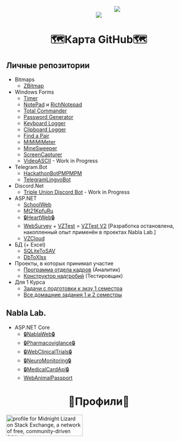 <div align="center" style="margin-left:100px;">
  <img src="https://readme-typing-svg.herokuapp.com/?color=%2336BCF7&lines=%E2%9D%A4%EF%B8%8F%D0%96%D0%B8%D0%B7%D0%BD%D1%8C%E2%9D%A4%EF%B8%8F%20-%20%F0%9F%91%A8%E2%80%8D%F0%9F%92%BB%D0%9F%D1%80%D0%BE%D0%B3%D0%B0%F0%9F%91%A8%E2%80%8D%F0%9F%92%BB%20=%20%E2%98%A0%D0%A1%D0%BC%D0%B5%D1%80%D1%82%D1%8C%E2%98%A0">
</div>
<div align="center">
  <img src="https://streak-stats.demolab.com?user=Leonid-Vizel&theme=dark&hide_border=true&border_radius=10&locale=ru">
</div>

<h1 align="center">🗺️Карта GitHub🗺️</h1>
<h2>Личные репозитории</h2>

+ Bitmaps
  + [ZBitmap](https://github.com/Leonid-Vizel/ZBitmap)
+ Windows Forms
  + [Timer](https://github.com/Leonid-Vizel/TimerWinForms)
  + [NotePad](https://github.com/Leonid-Vizel/Notepad) и [RichNotepad](https://github.com/Leonid-Vizel/RichNotepad)
  + [Total Commander](https://github.com/Leonid-Vizel/TotalCommanderWinForms)
  + [Password Generator](https://github.com/Leonid-Vizel/PasswordGenerator)
  + [Keyboard Logger](https://github.com/Leonid-Vizel/Keyboard-Logger-.NET)
  + [Clipboard Logger](https://github.com/Leonid-Vizel/Clipboard-Logger-.NET)
  + [Find a Pair](https://github.com/Leonid-Vizel/FindAPair)
  + [MiMiMiMeter](https://github.com/Leonid-Vizel/MiMiMiMeter)
  + [MineSweeper](https://github.com/Leonid-Vizel/MinesweeperWinForms)
  + [ScreenCapturer](https://github.com/Leonid-Vizel/ScreenCapturer)
  + [VideoASCII](https://github.com/Leonid-Vizel/VideoASCII) - Work in Progress
+ Telegram.Bot
  + [HackathonBotPMPMPM](https://github.com/Leonid-Vizel/HackathonBotPMPMPM)
  + [TelegramLingvoBot](https://github.com/Leonid-Vizel/TelegramLingvoBot)
+ Discord.Net
  + [Triple Union Discord Bot](https://github.com/Leonid-Vizel/TripleUnionBot) - Work in Progress
+ ASP.NET
  + [SchoolWeb](https://github.com/Leonid-Vizel/SchoolWeb)
  + [Mt21KpfuRu](https://github.com/Leonid-Vizel/Mt22KpfuRu)
  + [:lock:HeartWeb:lock:](https://github.com/Leonid-Vizel/HeartWeb)
  + [WebSurvey](https://github.com/Leonid-Vizel/WebSurvey) + [VZTest](https://github.com/Leonid-Vizel/VZTest) = [VZTest V2](https://github.com/Leonid-Vizel/VZTest2) [Разработка остановлена, накопленный опыт применён в проектах Nabla Lab.]
  + [VZCloud](https://github.com/Leonid-Vizel/VZCloud)
+ БД (+ Excel)
  + [SQLiteToSAV<i class="bi bi-wallet2"></i>](https://github.com/Leonid-Vizel/SQLiteToSAV)
  + [DbToXlsx](https://github.com/Leonid-Vizel/DbToXlsx)
+ Проекты, в которых принимал участие
  + [Программа отдела кадров](https://github.com/MoZoLbKA/CheckYourCompany) (Аналитик)
  + [Конструктор надгробий](https://github.com/AdelChernyatov/Tombstone_generator) (Тестировщик)
+ Для 1 Курса
  + [Задачи с подготовки к экзу 1 семестра](https://github.com/Leonid-Vizel/ControlWorkTasks)
  + [Все домашние задания 1 и 2 семестры](https://github.com/Leonid-Vizel/Kurs1)

<h2>Nabla Lab.</h2>

+ ASP.NET Core
  + [:lock:NablaWeb:lock:](https://github.com/Leonid-Vizel/NablaWeb)
  + [:lock:Pharmacoviglance:lock:](https://github.com/Leonid-Vizel/Pharmacoviglance)
  + [:lock:WebClinicalTrials:lock:](https://github.com/Leonid-Vizel/WebClinicalTrials)
  + [:lock:NeuroMonitoring:lock:](https://github.com/Leonid-Vizel/NeuroMonitoring)
  + [:lock:MedicalCardApi:lock:](https://github.com/Leonid-Vizel/MedicalCardApi)
  + [WebAnimalPassport](https://github.com/Leonid-Vizel/WebAnimalPassport)


<h1 align="center">👤Профили👤</h1>
<a href="https://stackexchange.com/users/21732915"><img src="https://stackexchange.com/users/flair/21732915.png" width="208" height="58" alt="profile for Midnight Lizard on Stack Exchange, a network of free, community-driven Q&amp;A sites" title="profile for Midnight Lizard on Stack Exchange, a network of free, community-driven Q&amp;A sites"></a>
